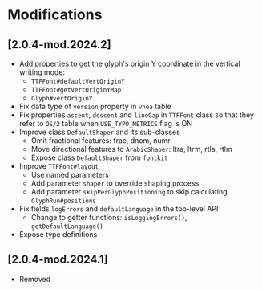 # Modifications

## [2.0.4-mod.2024.2]

- Add properties to get the glyph's origin Y coordinate in the vertical writing mode:
    - `TTFFont#defaultVertOriginY`
    - `TTFFont#getVertOriginYMap`
    - `Glyph#vertOriginY`
- Fix data type of `version` property in `vhea` table
- Fix properties `ascent`, `descent` and `lineGap` in `TTFFont` class so that they refer to `OS/2` table when `USE_TYPO_METRICS` flag is ON
- Improve class `DefaultShaper` and its sub-classes
    - Omit fractional features: frac, dnom, numr
    - Move directional features to `ArabicShaper`: ltra, ltrm, rtla, rtlm
    - Expose class `DefaultShaper` from `fontkit`
- Improve `TTFFont#layout`
    - Use named parameters
    - Add parameter `shaper` to override shaping process
    - Add parameter `skipPerGlyphPositioning` to skip calculating `GlyphRun#positions`
- Fix fields `logErrors` and `defaultLanguage` in the top-level API
    - Change to getter functions: `isLoggingErrors()`, `getDefaultLanguage()`
- Expose type definitions


## [2.0.4-mod.2024.1]

- Removed

